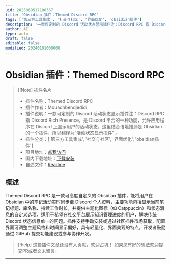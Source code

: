 ```yaml
---
uid: 2025060517180367
title: 'Obsidian 插件：Themed Discord RPC'
tags: ['第三方工具集成', '社交与社区', '界面优化', 'obsidian插件']
description: '一款可定制的 Discord 活动状态显示插件注：Discord RPC 指 Discord Rich Presence，是 Discord 平台的一种功能，允许应用程序在 Discord 上显示用户的活动状态，这里结合语境推测是 Obsidian 的一个插件，所以翻译为“活动状态显示插件” 。'
author: AI
type: auto
draft: false
editable: false
modified: 20240101000000
---
```


# Obsidian 插件：Themed Discord RPC

> [!Note] 插件名片
> - 插件名称：Themed Discord RPC
> - 插件作者：Mouadhbendjedidi
> - 插件说明：一款可定制的 Discord 活动状态显示插件注：Discord RPC 指 Discord Rich Presence，是 Discord 平台的一种功能，允许应用程序在 Discord 上显示用户的活动状态，这里结合语境推测是 Obsidian 的一个插件，所以翻译为“活动状态显示插件” 。
> - 插件分类：['第三方工具集成', '社交与社区', '界面优化', 'obsidian插件']
> - 项目地址：[点我访问](https://github.com/Mouadhbendjedidi/themed-obsidian-discord-rpc)
> - 国内下载地址：[下载安装](https://pkmer.cn/products/plugin/pluginMarket/?themed-discord-rpc)
> - 自述文件：[Readme](https://ghproxy.net/https://raw.githubusercontent.com/Mouadhbendjedidi/themed-obsidian-discord-rpc/main/README.md)



## 概述

Themed Discord RPC 是一款可高度自定义的 Obsidian 插件，能将用户在 Obsidian 中的笔记活动实时同步至 Discord 个人资料，主要功能包括显示当前笔记标题、库名称、持续工作时长，并提供主题化图标（如 Catppuccin）和状态消息的自定义选项，适用于希望在社交平台展示知识管理进度的用户，解决传统 Discord 状态信息单一的问题。插件支持手动安装或通过社区插件市场获取，配置界面可调整主题风格和时间显示偏好，具有轻量化、界面美观的特点，开发者鼓励通过 GitHub 提交功能建议或参与协作开发。


> [!help] 
> 这篇插件文章还没有人贡献，欢迎占坑！
> 如果您有好的想法欢迎提交PR或者文末留言。
> 

---



